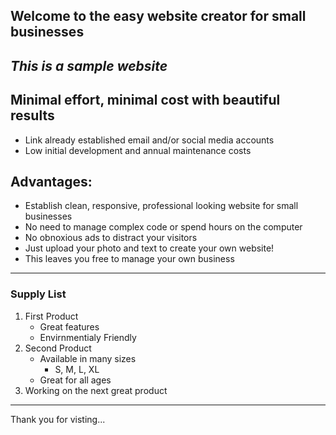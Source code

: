 ## Welcome to the easy website creator for small businesses
## ***This is a sample website***

## Minimal effort, minimal cost with beautiful results

- Link already established email and/or social media accounts
- Low initial development and annual maintenance costs

## Advantages:
- Establish clean, responsive, professional looking website for small businesses
- No need to manage complex code or spend hours on the computer
- No obnoxious ads to distract your visitors
- Just upload your photo and text to create your own website!
- This leaves you free to manage your own business

---
### Supply List
1. First Product
    - Great features
    - Envirnmentialy Friendly
2. Second Product
    - Available in many sizes
        - S, M, L, XL
    - Great for all ages
3. Working on the next great product

---
Thank you for visting...

